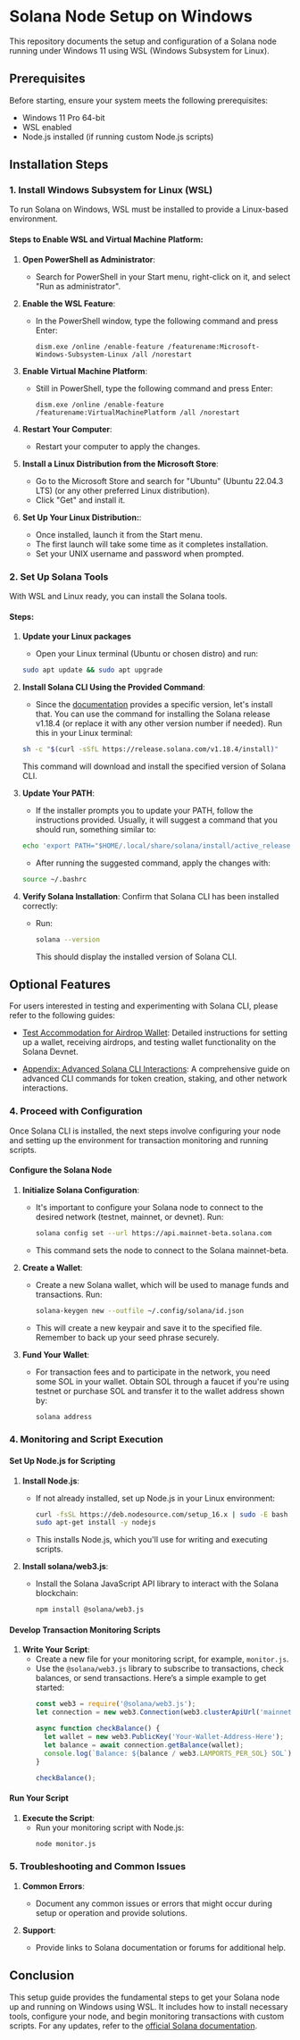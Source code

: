 # Solana Node Setup on Windows

This repository documents the setup and configuration of a Solana node running under Windows 11 using WSL (Windows Subsystem for Linux).

## Prerequisites

Before starting, ensure your system meets the following prerequisites:
- Windows 11 Pro 64-bit
- WSL enabled
- Node.js installed (if running custom Node.js scripts)

## Installation Steps

### 1. Install Windows Subsystem for Linux (WSL)

To run Solana on Windows, WSL must be installed to provide a Linux-based environment.

#### Steps to Enable WSL and Virtual Machine Platform:

1. **Open PowerShell as Administrator**:
   - Search for PowerShell in your Start menu, right-click on it, and select "Run as administrator".

2. **Enable the WSL Feature**:
   - In the PowerShell window, type the following command and press Enter:
     ```shell
     dism.exe /online /enable-feature /featurename:Microsoft-Windows-Subsystem-Linux /all /norestart
     ```

3. **Enable Virtual Machine Platform**:
   - Still in PowerShell, type the following command and press Enter:
     ```shell
     dism.exe /online /enable-feature /featurename:VirtualMachinePlatform /all /norestart
     ```

4. **Restart Your Computer**:
   - Restart your computer to apply the changes.
    
5. **Install a Linux Distribution from the Microsoft Store**:
   - Go to the Microsoft Store and search for "Ubuntu" (Ubuntu 22.04.3 LTS) (or any other preferred Linux distribution).
   - Click "Get" and install it.
  
6. **Set Up Your Linux Distribution:**:
   - Once installed, launch it from the Start menu.
   - The first launch will take some time as it completes installation.
   - Set your UNIX username and password when prompted.

### 2. Set Up Solana Tools

With WSL and Linux ready, you can install the Solana tools.

#### Steps:
1. **Update your Linux packages**
   - Open your Linux terminal (Ubuntu or chosen distro) and run:
   ```bash
   sudo apt update && sudo apt upgrade
   ```
2. **Install Solana CLI Using the Provided Command**:
   - Since the [documentation](https://docs.solanalabs.com/cli/install) provides a specific version, let's install that. You can use the command for installing the Solana release v1.18.4 (or replace it with any other version number if needed). Run this in your Linux terminal:
   ```bash
   sh -c "$(curl -sSfL https://release.solana.com/v1.18.4/install)"
   ```
   This command will download and install the specified version of Solana CLI.
   
3. **Update Your PATH**:
   - If the installer prompts you to update your PATH, follow the instructions provided. Usually, it will suggest a command that you should run, something similar to:
   ```bash
   echo 'export PATH="$HOME/.local/share/solana/install/active_release/bin:$PATH"' >> ~/.bashrc
   ```
   - After running the suggested command, apply the changes with:
   ```bash
   source ~/.bashrc
   ```
4. **Verify Solana Installation**:
Confirm that Solana CLI has been installed correctly:
   - Run:
     ```bash
     solana --version
     ```
     This should display the installed version of Solana CLI.

## Optional Features

For users interested in testing and experimenting with Solana CLI, please refer to the following guides:

- [Test Accommodation for Airdrop Wallet](./test-accommodation-guide.md): Detailed instructions for setting up a wallet, receiving airdrops, and testing wallet functionality on the Solana Devnet.

- [Appendix: Advanced Solana CLI Interactions](./advanced-cli-interactions.md): A comprehensive guide on advanced CLI commands for token creation, staking, and other network interactions.

### 4. Proceed with Configuration

Once Solana CLI is installed, the next steps involve configuring your node and setting up the environment for transaction monitoring and running scripts.

#### Configure the Solana Node

1. **Initialize Solana Configuration**:
   - It's important to configure your Solana node to connect to the desired network (testnet, mainnet, or devnet). Run:
     ```bash
     solana config set --url https://api.mainnet-beta.solana.com
     ```
   - This command sets the node to connect to the Solana mainnet-beta.

2. **Create a Wallet**:
   - Create a new Solana wallet, which will be used to manage funds and transactions. Run:
     ```bash
     solana-keygen new --outfile ~/.config/solana/id.json
     ```
   - This will create a new keypair and save it to the specified file. Remember to back up your seed phrase securely.

3. **Fund Your Wallet**:
   - For transaction fees and to participate in the network, you need some SOL in your wallet. Obtain SOL through a faucet if you're using testnet or purchase SOL and transfer it to the wallet address shown by:
     ```bash
     solana address
     ```

### 4. Monitoring and Script Execution

#### Set Up Node.js for Scripting

1. **Install Node.js**:
   - If not already installed, set up Node.js in your Linux environment:
     ```bash
     curl -fsSL https://deb.nodesource.com/setup_16.x | sudo -E bash -
     sudo apt-get install -y nodejs
     ```
   - This installs Node.js, which you'll use for writing and executing scripts.

2. **Install solana/web3.js**:
   - Install the Solana JavaScript API library to interact with the Solana blockchain:
     ```bash
     npm install @solana/web3.js
     ```

#### Develop Transaction Monitoring Scripts

1. **Write Your Script**:
   - Create a new file for your monitoring script, for example, `monitor.js`.
   - Use the `@solana/web3.js` library to subscribe to transactions, check balances, or send transactions. Here’s a simple example to get started:
     ```javascript
     const web3 = require('@solana/web3.js');
     let connection = new web3.Connection(web3.clusterApiUrl('mainnet-beta'));

     async function checkBalance() {
       let wallet = new web3.PublicKey('Your-Wallet-Address-Here');
       let balance = await connection.getBalance(wallet);
       console.log(`Balance: ${balance / web3.LAMPORTS_PER_SOL} SOL`);
     }

     checkBalance();
     ```

#### Run Your Script

1. **Execute the Script**:
   - Run your monitoring script with Node.js:
     ```bash
     node monitor.js
     ```

### 5. Troubleshooting and Common Issues

1. **Common Errors**:
   - Document any common issues or errors that might occur during setup or operation and provide solutions.

2. **Support**:
   - Provide links to Solana documentation or forums for additional help.

## Conclusion

This setup guide provides the fundamental steps to get your Solana node up and running on Windows using WSL. It includes how to install necessary tools, configure your node, and begin monitoring transactions with custom scripts. For any updates, refer to the [official Solana documentation](https://docs.solanalabs.com/).
